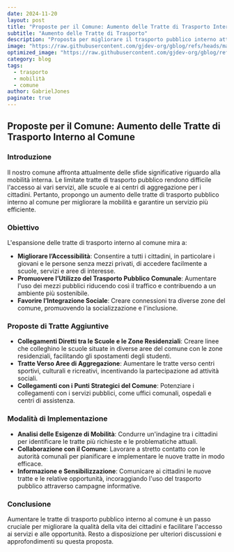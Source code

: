 ```yaml
---
date: 2024-11-20
layout: post
title: "Proposte per il Comune: Aumento delle Tratte di Trasporto Interno al Comune"
subtitle: "Aumento delle Tratte di Trasporto"
description: "Proposta per migliorare il trasporto pubblico interno attraverso l'aumento delle tratte."
image: "https://raw.githubusercontent.com/gjdev-org/gblog/refs/heads/master/assets/img/copertine3.png"
optimized_image: "https://raw.githubusercontent.com/gjdev-org/gblog/refs/heads/master/assets/img/copertine3.png"
category: blog
tags:
  - trasporto
  - mobilità
  - comune
author: GabrielJones
paginate: true
---
```


## Proposte per il Comune: Aumento delle Tratte di Trasporto Interno al Comune

### Introduzione

Il nostro comune affronta attualmente delle sfide significative riguardo alla mobilità interna. Le limitate tratte di trasporto pubblico rendono difficile l'accesso ai vari servizi, alle scuole e ai centri di aggregazione per i cittadini. Pertanto, propongo un aumento delle tratte di trasporto pubblico interno al comune per migliorare la mobilità e garantire un servizio più efficiente.

### Obiettivo

L'espansione delle tratte di trasporto interno al comune mira a:

- **Migliorare l’Accessibilità**: Consentire a tutti i cittadini, in particolare i giovani e le persone senza mezzi privati, di accedere facilmente a scuole, servizi e aree di interesse.
- **Promuovere l’Utilizzo del Trasporto Pubblico Comunale**: Aumentare l'uso dei mezzi pubblici riducendo così il traffico e contribuendo a un ambiente più sostenibile.
- **Favorire l’Integrazione Sociale**: Creare connessioni tra diverse zone del comune, promuovendo la socializzazione e l'inclusione.

### Proposte di Tratte Aggiuntive

- **Collegamenti Diretti tra le Scuole e le Zone Residenziali**: Creare linee che colleghino le scuole situate in diverse aree del comune con le zone residenziali, facilitando gli spostamenti degli studenti.
- **Tratte Verso Aree di Aggregazione**: Aumentare le tratte verso centri sportivi, culturali e ricreativi, incentivando la partecipazione ad attività sociali.
- **Collegamenti con i Punti Strategici del Comune**: Potenziare i collegamenti con i servizi pubblici, come uffici comunali, ospedali e centri di assistenza.

### Modalità di Implementazione

- **Analisi delle Esigenze di Mobilità**: Condurre un'indagine tra i cittadini per identificare le tratte più richieste e le problematiche attuali.
- **Collaborazione con il Comune**: Lavorare a stretto contatto con le autorità comunali per pianificare e implementare le nuove tratte in modo efficace.
- **Informazione e Sensibilizzazione**: Comunicare ai cittadini le nuove tratte e le relative opportunità, incoraggiando l'uso del trasporto pubblico attraverso campagne informative.

### Conclusione

Aumentare le tratte di trasporto pubblico interno al comune è un passo cruciale per migliorare la qualità della vita dei cittadini e facilitare l'accesso ai servizi e alle opportunità. Resto a disposizione per ulteriori discussioni e approfondimenti su questa proposta.
